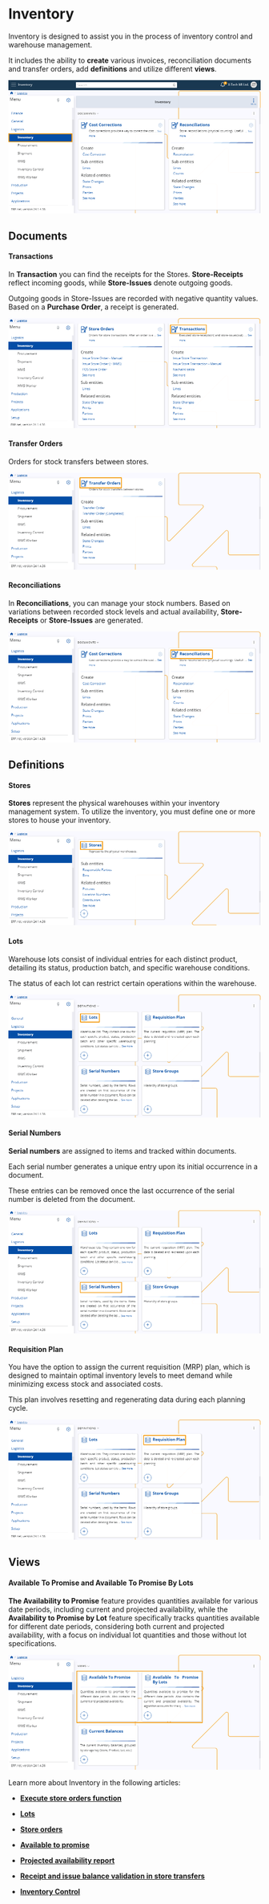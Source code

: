 # Inventory 

Inventory is designed to assist you in the process of inventory control and warehouse management.

It includes the ability to **create** various invoices, reconciliation documents and transfer orders, add **definitions** and utilize different **views**.

![picture](pictures/Inventory_view_21_02.png)

## Documents

#### Transactions 

In **Transaction** you can find the receipts for the Stores. **Store-Receipts** reflect incoming goods, while **Store-Issues** denote outgoing goods. 

Outgoing goods in Store-Issues are recorded with negative quantity values. Based on a **Purchase Order**, a receipt is generated. 

![picture](pictures/Inventory_transactions_21_02.png)
 
#### Transfer Orders 

Orders for stock transfers between stores.

![picture](pictures/Inventory_Transfer_Orders_21_02.png)
 
#### Reconciliations

In **Reconciliations**, you can manage your stock numbers. Based on variations between recorded stock levels and actual availability, **Store-Receipts** or **Store-Issues** are generated.

![picture](pictures/Inventory_Reconciliations_21_02.png)
 
## Definitions 

#### Stores 

**Stores** represent the physical warehouses within your inventory management system. To utilize the inventory, you must define one or more stores to house your inventory.

![picture](pictures/Inventory_stores_21_02.png)
 
#### Lots

Warehouse lots consist of individual entries for each distinct product, detailing its status, production batch, and specific warehouse conditions. 

The status of each lot can restrict certain operations within the warehouse.

![picture](pictures/Inventory_lots_21_02.png)
 
#### Serial Numbers 

**Serial numbers** are assigned to items and tracked within documents. 

Each serial number generates a unique entry upon its initial occurrence in a document. 

These entries can be removed once the last occurrence of the serial number is deleted from the document.

![picture](pictures/Inventory_serial_number_21_02.png)
 
#### Requisition Plan

You have the option to assign the current requisition (MRP) plan, which is designed to maintain optimal inventory levels to meet demand while minimizing excess stock and associated costs. 

This plan involves resetting and regenerating data during each planning cycle.

 ![picture](pictures/Inventory_requsition_Plan_21_02.png)

## Views 

#### Available To Promise and Available To Promise By Lots

**The Availability to Promise** feature provides quantities available for various date periods, including current and projected availability, while the **Availability to Promise by Lot** feature specifically tracks 
quantities available for different date periods, considering both current and projected availability, with a focus on individual lot quantities and those without lot specifications.

![picture](pictures/Inventory_views_21_02.png)

Learn more about Inventory in the following articles:
 
- **[Execute store orders function](https://docs.erp.net/tech/modules/logistics/inventory/execute-store-orders-function/index.html?q=Execute%20store%20orders%20function)**

- **[Lots](https://docs.erp.net/tech/modules/logistics/inventory/lots/index.html?q=Lots)**

- **[Store orders](https://docs.erp.net/tech/modules/logistics/inventory/store-orders/index.html?q=Store%20orders)**

- **[Available to promise](https://docs.erp.net/tech/modules/logistics/inventory/available-to-promise/index.html)**

- **[Projected availability report](https://docs.erp.net/tech/modules/logistics/inventory/projected-availability-report.html?q=Projected%20availability%20report)**

- **[Receipt and issue balance validation in store transfers](https://docs.erp.net/tech/modules/logistics/inventory/receipt-and-issue-balance-validation-in-store-transfers.html?q=Receipt%20and%20issue%20balance%20validation%20in%20store%20transfers)**

- **[Inventory Control](inventory-control/index.md)**
